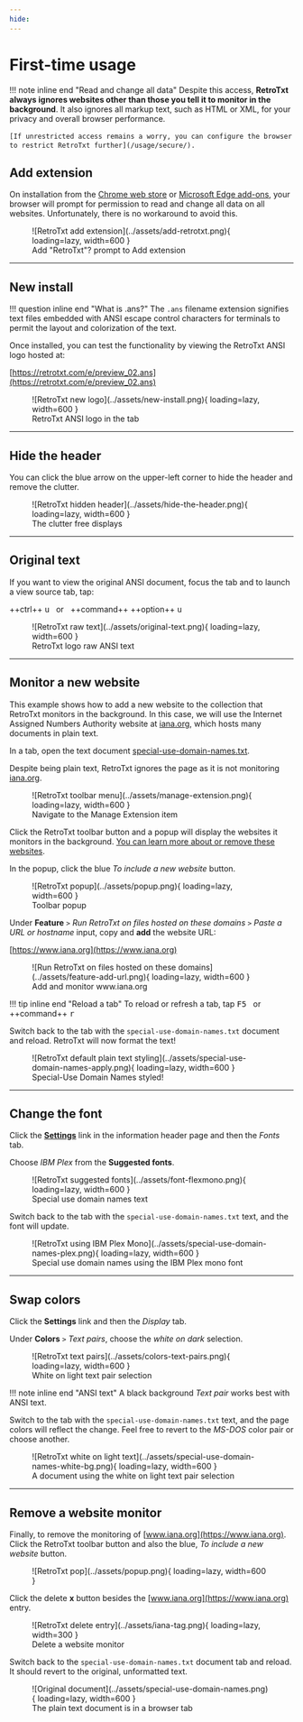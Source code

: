 ```yaml
---
hide:
---
```

# First-time usage

!!! note inline end "Read and change all data"
    Despite this access, __RetroTxt always ignores websites other than those you tell it to monitor in the background__. It also ignores all markup text, such as HTML or XML, for your privacy and overall browser performance.

    [If unrestricted access remains a worry, you can configure the browser to restrict RetroTxt further](/usage/secure/).

## Add extension

On installation from the [Chrome web store](https://chrome.google.com/webstore/detail/retrotxt/gkjkgilckngllkopkogcaiojfajanahn) or [Microsoft Edge add-ons](https://microsoftedge.microsoft.com/addons/detail/retrotxt/hmgfnpgcofcpkgkadekmjdicaaeopkog), your browser will prompt for permission to read and change all data on all websites. Unfortunately, there is no workaround to avoid this.

<figure markdown>
  ![RetroTxt add extension](../assets/add-retrotxt.png){ loading=lazy, width=600 }
  <figcaption>Add "RetroTxt"? prompt to Add extension</figcaption>
</figure>

---

## New install

!!! question inline end "What is .ans?"
    The `.ans` filename extension signifies text files embedded with ANSI escape control characters for terminals to permit the layout and colorization of the text.

Once installed, you can test the functionality by viewing the RetroTxt ANSI logo hosted at:

[https://retrotxt.com/e/preview_02.ans](https://retrotxt.com/e/preview_02.ans)

<figure markdown>
  ![RetroTxt new logo](../assets/new-install.png){ loading=lazy, width=600 }
  <figcaption>RetroTxt ANSI logo in the tab</figcaption>
</figure>

---

## Hide the header

You can click the blue arrow on the upper-left corner to hide the header and remove the clutter.

<figure markdown>
  ![RetroTxt hidden header](../assets/hide-the-header.png){ loading=lazy, width=600 }
  <figcaption>The clutter free displays</figcaption>
</figure>

---

## Original text

If you want to view the original ANSI document, focus the tab and to launch a view source tab, tap:

++ctrl++ <kbd>u</kbd> &nbsp; or &nbsp; ++command++ ++option++ <kbd>u</kbd>

<figure markdown>
  ![RetroTxt raw text](../assets/original-text.png){ loading=lazy, width=600 }
  <figcaption>RetroTxt logo raw ANSI text</figcaption>
</figure>

---

## Monitor a new website

This example shows how to add a new website to the collection that RetroTxt monitors in the background. In this case, we will use the Internet Assigned Numbers Authority website at [iana.org](https://www.iana.org), which hosts many documents in plain text.

In a tab, open the text document [special-use-domain-names.txt](https://www.iana.org/assignments/special-use-domain-names/special-use-domain-names.txt).

Despite being plain text, RetroTxt ignores the page as it is not monitoring [iana.org](https://www.iana.org).

<figure markdown>
  ![RetroTxt toolbar menu](../assets/manage-extension.png){ loading=lazy, width=600 }
  <figcaption>Navigate to the Manage Extension item</figcaption>
</figure>

Click the RetroTxt toolbar button and a popup will display the websites it monitors in the background. [You can learn more about or remove these websites](/usage/secure/#remove-suggestions).

In the popup, click the blue _To include a new website_ button.

<figure markdown>
  ![RetroTxt popup](../assets/popup.png){ loading=lazy, width=600 }
  <figcaption>Toolbar popup</figcaption>
</figure>

Under __Feature__ `>` _Run RetroTxt on files hosted on these domains_ `>` _Paste a URL or hostname_ input, copy and __add__ the website URL:

[https://www.iana.org](https://www.iana.org)

<figure markdown>
  ![Run RetroTxt on files hosted on these domains](../assets/feature-add-url.png){ loading=lazy, width=600 }
  <figcaption>Add and monitor www.iana.org</figcaption>
</figure>

!!! tip inline end "Reload a tab"
    To reload or refresh a tab, tap <kbd>F5</kbd> &nbsp; or &nbsp; ++command++ <kbd>r</kbd>

Switch back to the tab with the `special-use-domain-names.txt` document and reload. RetroTxt will now format the text!

<figure markdown>
  ![RetroTxt default plain text styling](../assets/special-use-domain-names-apply.png){ loading=lazy, width=600 }
  <figcaption>Special-Use Domain Names styled!</figcaption>
</figure>

---

## Change the font

Click the <u>__Settings__</u> link in the information header page and then the _Fonts_ tab.

Choose _IBM Plex_ from the __Suggested fonts__.

<figure markdown>
  ![RetroTxt suggested fonts](../assets/font-flexmono.png){ loading=lazy, width=600 }
  <figcaption>Special use domain names text</figcaption>
</figure>

Switch back to the tab with the `special-use-domain-names.txt` text, and the font will update.

<figure markdown>
  ![RetroTxt using IBM Plex Mono](../assets/special-use-domain-names-plex.png){ loading=lazy, width=600 }
  <figcaption>Special use domain names using the IBM Plex mono font</figcaption>
</figure>

---

## Swap colors

Click the __Settings__ link and then the _Display_ tab.

Under __Colors__ `>` _Text pairs_, choose the _white on dark_ selection.

<figure markdown>
  ![RetroTxt text pairs](../assets/colors-text-pairs.png){ loading=lazy, width=600 }
  <figcaption>White on light text pair selection</figcaption>
</figure>

!!! note inline end "ANSI text"
    A black background _Text pair_ works best with ANSI text.

Switch to the tab with the `special-use-domain-names.txt` text, and the page colors will reflect the change. Feel free to revert to the _MS-DOS_ color pair or choose another.

<figure markdown>
  ![RetroTxt white on light text](../assets/special-use-domain-names-white-bg.png){ loading=lazy, width=600 }
  <figcaption>A document using the white on light text pair selection</figcaption>
</figure>

---

## Remove a website monitor

Finally, to remove the monitoring of [www.iana.org](https://www.iana.org). Click the RetroTxt toolbar button and also the blue, _To include a new website_ button.

<figure markdown>
  ![RetroTxt pop](../assets/popup.png){ loading=lazy, width=600 }
</figure>

Click the delete __x__ button besides the [www.iana.org](https://www.iana.org) entry.

<figure markdown>
  ![RetroTxt delete entry](../assets/iana-tag.png){ loading=lazy, width=300 }
  <figcaption>Delete a website monitor</figcaption>
</figure>

Switch back to the `special-use-domain-names.txt` document tab and reload. It should revert to the original, unformatted text.

<figure markdown>
  ![Original document](../assets/special-use-domain-names.png){ loading=lazy, width=600 }
  <figcaption>The plain text document is in a browser tab</figcaption>
</figure>
